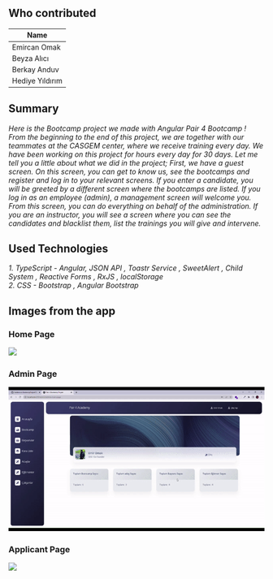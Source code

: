 ## Who contributed <br>
|Name    
| --------
| Emircan Omak  
| Beyza Alıcı
| Berkay Anduv
| Hediye Yıldırım
## Summary <br/>
*Here is the Bootcamp project we made with Angular Pair 4 Bootcamp ! From the beginning to the end of this project, we are together with our teammates at the CASGEM center, where we receive training every day. We have been working on this project for hours every day for 30 days. Let me tell you a little about what we did in the project;
First, we have a guest screen. On this screen, you can get to know us, see the bootcamps and register and log in to your relevant screens. If you enter a candidate, you will be greeted by a different screen where the bootcamps are listed. If you log in as an employee (admin), a management screen will welcome you. From this screen, you can do everything on behalf of the administration. If you are an instructor, you will see a screen where you can see the candidates and blacklist them, list the trainings you will give and intervene.* 
## Used Technologies <br/>
*1.  TypeScript - Angular, JSON API , Toastr Service , SweetAlert , Child System , Reactive Forms , RxJS , localStorage<br/>
2. CSS - Bootstrap , Angular Bootstrap*
## Images from the app<br/>
### Home Page<br/>
<img src="https://github.com/emircanomak/kodlama.io-BootcampProject/blob/master/homegif.gif" width="auto"><br/>
### Admin Page<br/>
<img src="https://github.com/emircanomak/kodlama.io-BootcampProject/blob/master/admingif.gif" width="auto"><br/>
### Applicant Page<br/>
<img src="https://github.com/emircanomak/kodlama.io-BootcampProject/blob/master/applicantgif.gif" width="auto"><br/>

